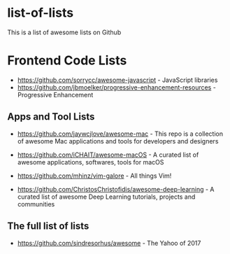 # list-of-lists
This is a list of awesome lists on Github

# Frontend Code Lists
- https://github.com/sorrycc/awesome-javascript - JavaScript libraries
- https://github.com/jbmoelker/progressive-enhancement-resources - Progressive Enhancement

## Apps and Tool Lists
- https://github.com/jaywcjlove/awesome-mac - This repo is a collection of awesome Mac applications and tools for developers and designers
- https://github.com/iCHAIT/awesome-macOS - A curated list of awesome applications, softwares, tools for macOS

- https://github.com/mhinz/vim-galore - All things Vim!
- https://github.com/ChristosChristofidis/awesome-deep-learning - A curated list of awesome Deep Learning tutorials, projects and communities

## The full list of lists
- https://github.com/sindresorhus/awesome - The Yahoo of 2017


